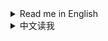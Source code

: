 <details>
<summary>Read me in English</summary>

## Changelog

* 1.2.11
  * Fix issues which cause universe settings not applied on staring a new game (again again).
* 1.2.10
  * Fix issues which cause universe settings not applied on staring a new game or loading game (again).
  * Reset star distance/flatten settings on entering galaxy creation screen.
* 1.2.9
  * Fix some issues that universe settings not applied on staring a new game or loading game.
  * Always show Black hole/Neutron star on preview galaxy map while creating new game.
* 1.2.8
  * Fix compatiblity for game version 0.10.31.24632.
* 1.2.7
  * `Epic difficulty`: Fix compatibility for 0.10.30, with new resource multiplier 0.3x supported.
* 1.2.6
  * Fix possible crash or wrong stars data when loading save file with changed generation settings but with `Enable more settings on UniverseGen` disabled on config window.
  * Larger maximum value in combat settings (except `Aggressiveness` and `Max Density`).
* 1.2.5
  * Thanks to [kremnev8](https://github.com/kremnev8)'s work on new version of [DSPModSave](https://dsp.thunderstore.io/package/CommonAPI/DSPModSave/), universe generation options are stored in save file now.
  * Fix text display issue on new game screen
* 1.2.4
  * Fix a crash while setting star count greater than 256 (again)
  * Fix bug that collider check is not enabled on stars with ID greater than 255
* 1.2.3
  * Fix a crash while setting star count greater than 256
* 1.2.2
  * Support game version 0.10.28.20759
* 1.2.1
  * Use new tab layout of UXAssist 1.0.2
* 1.2.0
  * Depends on [UXAssist](https://dsp.thunderstore.io/package/soarqin/UXAssist/) now.
  * Add `Birth star` options
  * Config tab added to UXAssist config panel.
* 1.1.0
  * Add epic difficulty
  * `More options` and `Epic difficulty` can be enabled individually now.
  * Fix a crash while setting `Star Distance Min` to larger than `Step Distance Min`.
* 1.0.0
  * Initial release

</details>

<details>
<summary>中文读我</summary>

## 更新日志

* 1.2.11
  * (再次再次)修复新建游戏时宇宙设置没有应用的问题
* 1.2.10
  * (再次)修复新建游戏或加载存档时宇宙设置没有应用的问题
  * 进入宇宙创建界面时重置星系间距/扁平度设置
* 1.2.9
  * 修复了一些在新建游戏或加载存档时宇宙设置没有应用的问题
  * 在新建游戏时的星系预览图中始终显示黑洞/中子星
* 1.2.8
  * 修复了对游戏版本0.10.31.24632的兼容性
* 1.2.7
  * `史诗难度`: 修复了对0.10.30版本的兼容性，支持新的资源倍率0.3x
* 1.2.6
  * 修复了在存档中更改了生成参数但是在配置面板中禁用了`启用更多宇宙生成设置`时可能崩溃或者星系数据错误的问题
  * 在星系生成时的战斗设置面板上提升了各选项的最大值(`黑雾攻击性`和`最大黑雾密度`除外`)
* 1.2.5
  * 感谢[kremnev8](https://github.com/kremnev8)对[DSPModSave](https://dsp.thunderstore.io/package/CommonAPI/DSPModSave/)的更新，现在宇宙生成选项会被保存到存档中
  * 修复新建游戏界面文本显示问题
* 1.2.4
  * 修复了设置星系数大于256时崩溃的问题(再次)
  * 修复了ID大于255的星系没有启用碰撞体检测的问题
* 1.2.3
  * 修复了设置星系数大于256时崩溃的问题
* 1.2.2
  * 支持游戏版本0.10.28.20759
* 1.2.1
  * 使用UXAssist 1.0.2的新页签布局
* 1.2.0
  * 现在依赖于[UXAssist](https://dsp.thunderstore.io/package/soarqin/UXAssist/)
  * 增加`母星系`选项
  * 在UXAssist的配置面板中增加了一个页签
* 1.1.0
  * 增加史诗难度
  * `更多选项`和`史诗难度`现在可以单独启用
  * 修复了将`恒星最小距离`设置为大于`步进最小距离`时崩溃的问题
* 1.0.0
  * 初始版本

</details>
